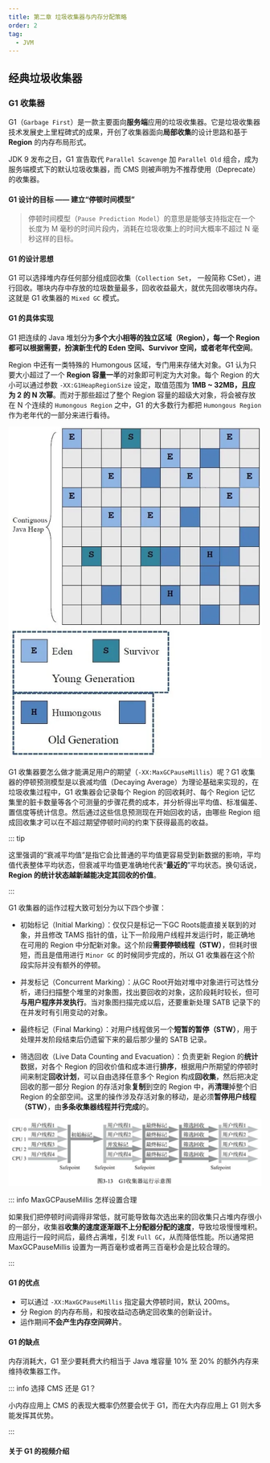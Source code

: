 ```yaml
---
title: 第二章 垃圾收集器与内存分配策略
order: 2
tag:
  - JVM
---
```


## 经典垃圾收集器

### G1 收集器

G1（`Garbage First`）是一款主要面向**服务端**应用的垃圾收集器。它是垃圾收集器技术发展史上里程碑式的成果，开创了收集器面向**局部收集**的设计思路和基于 **Region** 的内存布局形式。

JDK 9 发布之日，G1 宣告取代 `Parallel Scavenge` 加 `Parallel Old` 组合，成为服务端模式下的默认垃圾收集器，而 CMS 则被声明为不推荐使用（Deprecate）的收集器。

#### G1 设计的目标 —— 建立“停顿时间模型”

> 停顿时间模型（`Pause Prediction Model`）的意思是能够支持指定在一个长度为 M 毫秒的时间片段内，消耗在垃圾收集上的时间大概率不超过 N 毫秒这样的目标。

#### G1 的设计思想

G1 可以选择堆内存任何部分组成回收集（`Collection Set`， 一般简称 CSet），进行回收。哪块内存中存放的垃圾数量最多，回收收益最大，就优先回收哪块内存。这就是 G1 收集器的 `Mixed GC` 模式。

#### G1 的具体实现

G1 把连续的 Java 堆划分为**多个大小相等的独立区域（Region），每一个 Region 都可以根据需要，扮演新生代的 Eden 空间、Survivor 空间，或者老年代空间**。

Region 中还有一类特殊的 Humongous 区域，专门用来存储大对象。G1 认为只要大小超过了一个 **Region 容量一半**的对象即可判定为大对象。每个 Region 的大小可以通过参数 `-XX:G1HeapRegionSize` 设定，取值范围为 **1MB ~ 32MB，且应为 2 的 N 次幂**。而对于那些超过了整个 Region 容量的超级大对象，将会被存放在 N 个连续的 `Humongous Region` 之中，G1 的大多数行为都把 `Humongous Region` 作为老年代的一部分来进行看待。

![G1 收集器 Region 分区示意图](./image/G1收集器Region分区示意图.png)

G1 收集器要怎么做才能满足用户的期望（`-XX:MaxGCPauseMillis`）呢？G1 收集器的停顿预测模型是以衰减均值（Decaying Average）为理论基础来实现的，在垃圾收集过程中，G1 收集器会记录每个 Region 的回收耗时、每个 Region 记忆集里的脏卡数量等各个可测量的步骤花费的成本，并分析得出平均值、标准偏差、置信度等统计信息。然后通过这些信息预测现在开始回收的话，由哪些 Region 组成回收集才可以在不超过期望停顿时间的约束下获得最高的收益。

::: tip

这里强调的“衰减平均值”是指它会比普通的平均值更容易受到新数据的影响，平均值代表整体平均状态，但衰减平均值更准确地代表“**最近的**”平均状态。换句话说，**Region 的统计状态越新越能决定其回收的价值**。

:::

G1 收集器的运作过程大致可划分为以下四个步骤：

- 初始标记（Initial Marking）：仅仅只是标记一下GC Roots能直接关联到的对象，并且修改 TAMS 指针的值，让下一阶段用户线程并发运行时，能正确地在可用的 Region 中分配新对象。这个阶段**需要停顿线程（STW）**，但耗时很短，而且是借用进行 `Minor GC` 的时候同步完成的，所以 G1 收集器在这个阶段实际并没有额外的停顿。

- 并发标记（Concurrent Marking）：从GC Root开始对堆中对象进行可达性分析，递归扫描整个堆里的对象图，找出要回收的对象，这阶段耗时较长，但可**与用户程序并发执行**。当对象图扫描完成以后，还要重新处理 SATB 记录下的在并发时有引用变动的对象。

- 最终标记（Final Marking）：对用户线程做另一个**短暂的暂停（STW）**，用于处理并发阶段结束后仍遗留下来的最后那少量的 SATB 记录。

- 筛选回收（Live Data Counting and Evacuation）：负责更新 Region 的**统计**数据，对各个 Region 的回收价值和成本进行**排序**，根据用户所期望的停顿时间来制定**回收计划**，可以自由选择任意多个 Region 构成**回收集**，然后把决定回收的那一部分 Region 的存活对象**复制**到空的 Region 中，再**清理**掉整个旧 Region 的全部空间。这里的操作涉及存活对象的移动，是必须**暂停用户线程（STW）**，由**多条收集器线程并行完成**的。

![G1 收集器运行示意图](./image/G1收集器运行示意图.png)

::: info MaxGCPauseMillis 怎样设置合理

如果我们把停顿时间调得非常低，就可能导致每次选出来的回收集只占堆内存很小的一部分，收集器**收集的速度逐渐跟不上分配器分配的速度**，导致垃圾慢慢堆积。应用运行一段时间后，最终占满堆，引发 `Full GC`，从而降低性能。所以通常把 MaxGCPauseMillis 设置为一两百毫秒或者两三百毫秒会是比较合理的。

:::

#### G1 的优点

- 可以通过 `-XX:MaxGCPauseMillis` 指定最大停顿时间，默认 200ms。
- 分 Region 的内存布局，和按收益动态确定回收集的创新设计。
- 运作期间**不会产生内存空间碎片**。

#### G1 的缺点

内存消耗大，G1 至少要耗费大约相当于 Java 堆容量 10% 至 20% 的额外内存来维持收集器工作。

::: info 选择 CMS 还是 G1？

小内存应用上 CMS 的表现大概率仍然要会优于 G1，而在大内存应用上 G1 则大多能发挥其优势。

:::

#### 关于 G1 的视频介绍

<YouTube id="2PIBF92iOvQ" />